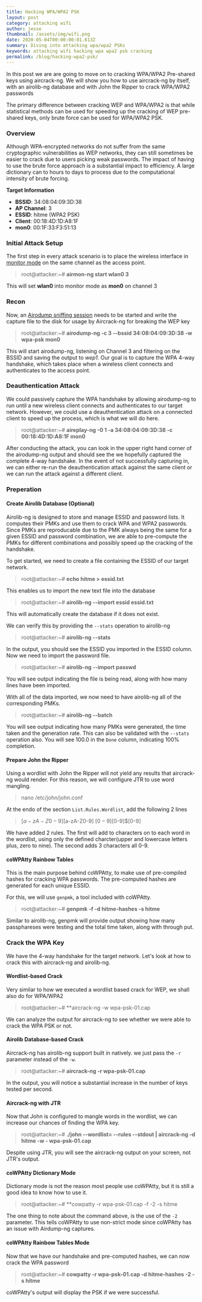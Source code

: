 ```yaml
---
title: Hacking WPA/WPA2 PSK
layout: post
category: attacking wifi
author: jesse
thumbnail: /assets/img/wifi.png
date: 2020-05-04T00:00:00:01.613Z
summary: Diving into attacking wpa/wpa2 PSKs
keywords: attacking wifi hacking wpa wpa2 psk cracking
permalink: /blog/hacking-wpa2-psk/
---
```


In this post we are are going to move on to cracking WPA/WPA2 Pre-shared keys using aircrack-ng.  We will show you how to use aircrack-ng by itself, with an airolib-ng database and with John the Ripper to crack WPA/WPA2 passwords

The primary difference between cracking WEP and WPA/WPA2 is that while statistical methods can be used for speeding up the cracking of WEP pre-shared keys, only brute force can be used for WPA/WPA2 PSK.

### Overview

Although WPA-encrypted networks do not suffer from the same cryptographic vulnerabilities as WEP networks, they can still sometimes be easier to crack due to users picking weak passwords.  The impact of having to use the brute force approach is a substantial impact to efficiency.  A large dictionary can to hours to days to process due to the computational intensity of brute forcing.

**Target Information**
* **BSSID**: 34:08:04:09:3D:38
* **AP Channel**: 3
* **ESSID**: hitme (WPA2 PSK)
* **Client**: 00:18:4D:1D:A8:1F
* **mon0**: 00:1F:33:F3:51:13

### Initial Attack Setup

The first step in every attack scenario is to place the wireless interface in [monitor mode](https://lesperance.io/attacking-wifi-commands#monitor-mode) on the same channel as the access point.

> root@attacker:~# **airmon-ng start wlan0 3**

This will set **wlan0** into monitor mode as **mon0** on channel 3

### Recon

Now, an [Airodump sniffing session](https://lesperance.io/attacking-wifi-commands#scanning-networks) needs to be started and write the capture file to the disk for usage by Aircrack-ng for breaking the WEP key

> root@attacker:~# **airodump-ng -c 3 --bssid 34:08:04:09:3D:38 -w wpa-psk mon0**

This will start airodump-ng, listening on Channel 3 and filtering on the BSSID and saving the output to *wep1*.  Our goal is to capture the WPA 4-way handshake, which takes place when a wireless client connects and authenticates to the access point.

### Deauthentication Attack

We could passively capture the WPA handshake by allowing airodump-ng to run until a new wireless client connects and authenticates to our target network.  However, we could use a deauthentication attack on a connected client to speed up the process, which is what we will do here.

> root@attacker:~# **aireplay-ng -0 1 -a 34:08:04:09:3D:38 -c 00:18:4D:1D:A8:1F mon0**

After conducting the attack, you can look in the upper right hand corner of the airodump-ng output and should see the we hopefully captured the complete 4-way handshake.  In the event of not successfully capturing in, we can either re-run the deauthentication attack against the same client or we can run the attack against a different client.

### Preperation
#### Create Airolib Database (Optional)

Airolib-ng is designed to store and manage ESSID and password lists.  It computes their PMKs and use them to crack WPA and WPA2 passwords.  Since PMKs are reproducable due to the PMK always being the same for a given ESSID and password combination, we are able to pre-compute the PMKs for different combinations and possibly speed up the cracking of the handshake.

To get started, we need to create a file containing the ESSID of our target network.

> root@attacker:~# **echo hitme > essid.txt**

This enables us to import the new text file into the database

> root@attacker:~# **airolib-ng <dbName> --import essid essid.txt**

This will automatically create the database if it does not exist.

We can verify this by providing the `--stats` operation to airolib-ng

> root@attacker:~# **airolib-ng <dbName> --stats**

In the output, you should see the ESSID you imported in the ESSID column.  Now we need to import the password file.

> root@attacker:~# **airolib-ng <dbName> --import passwd <wordlist>**

You will see output indicating the file is being read, along with how many lines have been imported.

With all of the data imported, we now need to have airolib-ng all of the corresponding PMKs.

> root@attacker:~# **airolib-ng <dbName> --batch**

You will see output indicating how many PMKs were generated, the time taken and the generation rate.  This can also be validated with the `--stats` operation also.  You will see 100.0 in the `Done` column, indicating 100% completion.

#### Prepare John the Ripper

Using a wordlist with John the Ripper will not yield any results that aircrack-ng would render.  For this reason, we will configure JTR to use word mangling.

> nano /etc/john/john.conf

At the endo of the section `List.Rules.Wordlist`, add the following 2 lines

> $[a-zA-Z0-9]$[a-zA-Z0-9]
> $[0-9]$[0-9]$[0-9]

We have added 2 rules.  The first will add to characters on to each word in the wordlist, using only the defined charcter(upper and lowercase letters plus, zero to nine).  The second adds 3 characters all 0-9.

#### coWPAtty Rainbow Tables

This is the main purpose behind coWPAtty, to make use of pre-compiled hashes for cracking WPA passwords.  The pre-computed hashes are generated for each unique ESSID.

For this, we will use `genpmk`, a tool included with coWPAtty.

> root@attacker:~# **genpmk -f <wordlist> -d hitme-hashes -s hitme**

Similar to airolib-ng, genpmk will provide output showing how many passphareses were testing and the total time taken, along with through put.

### Crack the WPA Key

We have the 4-way handshake for the target network.  Let's look at how to crack this with aircrack-ng and airolib-ng.
#### Wordlist-based Crack

Very similar to how we executed a wordlist based crack for WEP, we shall also do for WPA/WPA2

> root@attacker:~# **aircrack-ng -w <worldlist> wpa-psk-01.cap

We can analyze the output for aircrack-ng to see whether we were able to crack the WPA PSK or not.

#### Airolib Database-based Crack

Aircrack-ng has airolib-ng support built in natively.  we just pass the `-r` parameter instead of the `-w`.

> root@attacker:~# **aircrack-ng -r <dbName> wpa-psk-01.cap**

In the output, you will notice a substantial increase in the number of keys tested per second.

#### Aircrack-ng with JTR

Now that John is configured to mangle words in the wordlist, we can increase our chances of finding the WPA key.

> root@attacker:~# **./john --wordlist=<wordlist> --rules --stdout | aircrack-ng -d hitme -w - wpa-psk-01.cap**

Despite using JTR, you will see the aircrack-ng output on your screen, not JTR's output.

#### coWPAtty Dictionary Mode

Dictionary mode is not the reason most people use coWPAtty, but it is still a good idea to know how to use it.

> root@attacker:~# **cowpatty -r wpa-psk-01.cap -f <wordlist> -2 -s hitme

The one thing to note about the command above, is the use of the `-2` parameter.  This tells coWPAtty to use non-strict mode since coWPAtty has an issue with Airdump-ng captures.

#### coWPAtty Rainbow Tables Mode

Now that we have our handshake and pre-computed hashes, we can now crack the WPA password

> root@attacker:~# **cowpatty -r wpa-psk-01.cap -d hitme-hashes -2 -s hitme**

coWPAtty's output will display the PSK if we were successful.
